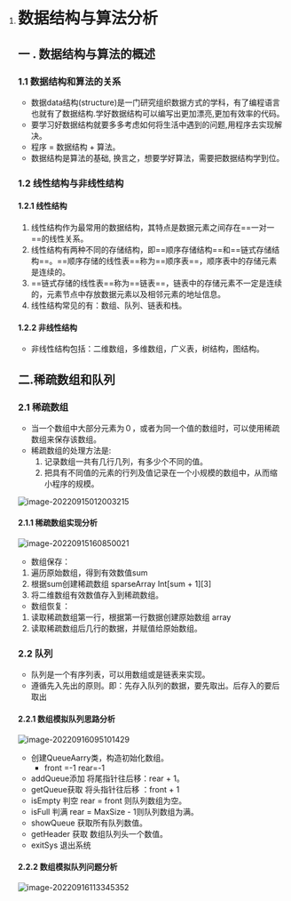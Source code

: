 1. # 数据结构与算法分析

   ## 一 . 数据结构与算法的概述

   ### 1.1 数据结构和算法的关系

   - 数据data结构(structure)是一门研究组织数据方式的学科，有了编程语言也就有了数据结构.学好数据结构可以编写出更加漂亮,更加有效率的代码。
   - 要学习好数据结构就要多多考虑如何将生活中遇到的问题,用程序去实现解决。
   - 程序 = 数据结构 + 算法。
   - 数据结构是算法的基础, 换言之，想要学好算法，需要把数据结构学到位。

   ### 1.2 线性结构与非线性结构

   #### 1.2.1 线性结构

   1. 线性结构作为最常用的数据结构，其特点是数据元素之间存在==一对一==的线性关系。
   2. 线性结构有两种不同的存储结构，即==顺序存储结构==和==链式存储结构==。==顺序存储的线性表==称为==顺序表==，顺序表中的存储元素是连续的。
   3. ==链式存储的线性表==称为==链表==，链表中的存储元素不一定是连续的，元素节点中存放数据元素以及相邻元素的地址信息。
   4. 线性结构常见的有：数组、队列、链表和栈。

   #### 1.2.2 非线性结构

   - 非线性结构包括：二维数组，多维数组，广义表，树结构，图结构。

   ## 二.稀疏数组和队列

   ### 2.1 稀疏数组

   - 当一个数组中大部分元素为０，或者为同一个值的数组时，可以使用稀疏数组来保存该数组。
   - 稀疏数组的处理方法是:
     1. 记录数组一共有几行几列，有多少个不同的值。
     2. 把具有不同值的元素的行列及值记录在一个小规模的数组中，从而缩小程序的规模。

   ![image-20220915012003215](https://my-typroa-image.oss-cn-hangzhou.aliyuncs.com/typroaImage/image-20220915012003215.png)

   #### 2.1.1 稀疏数组实现分析

   ![image-20220915160850021](https://my-typroa-image.oss-cn-hangzhou.aliyuncs.com/typroaImage/image-20220915160850021.png)

   - 数组保存：

   1. 遍历原始数组，得到有效数值sum
   2. 根据sum创建稀疏数组 sparseArray Int\[sum + 1\]\[3\]
   3. 将二维数组有效数值存入到稀疏数组。

   - 数组恢复：

   1. 读取稀疏数组第一行，根据第一行数据创建原始数组 array
   2. 读取稀疏数组后几行的数据，并赋值给原始数组。

   ### 2.2 队列

   - 队列是一个有序列表，可以用数组或是链表来实现。
   - 遵循先入先出的原则。即：先存入队列的数据，要先取出。后存入的要后取出

   #### 2.2.1 数组模拟队列思路分析

   ![image-20220916095101429](https://my-typroa-image.oss-cn-hangzhou.aliyuncs.com/typroaImage/image-20220916095101429.png)

   - 创建QueueAarry类，构造初始化数组。
     - front =-1   rear=-1 
   - addQueue添加 将尾指针往后移：rear + 1。
   - getQueue获取  将头指针往后移 ：front + 1
   - isEmpty 判空 rear  =  front  则队列数组为空。
   - isFull 判满 rear =  MaxSize - 1则队列数组为满。
   - showQueue 获取所有队列数值。
   - getHeader 获取 数组队列头一个数值。
   - exitSys 退出系统

   #### 2.2.2 数组模拟队列问题分析

   ![image-20220916113345352](https://my-typroa-image.oss-cn-hangzhou.aliyuncs.com/typroaImage/image-20220916113345352.png)
